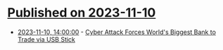 # [Published on 2023-11-10](index.md)

* [2023-11-10, 14:00:00](https://it.slashdot.org/story/23/11/10/1245240/cyber-attack-forces-worlds-biggest-bank-to-trade-via-usb-stick?utm_source=rss1.0mainlinkanon&utm_medium=feed) - [Cyber Attack Forces World's Biggest Bank to Trade via USB Stick](https://it.slashdot.org/story/23/11/10/1245240/cyber-attack-forces-worlds-biggest-bank-to-trade-via-usb-stick?utm_source=rss1.0mainlinkanon&utm_medium=feed)
